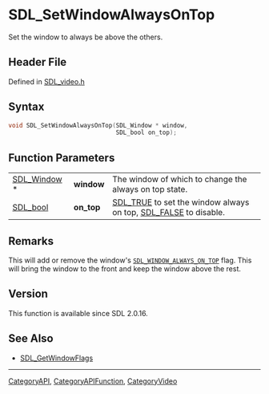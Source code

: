 # SDL_SetWindowAlwaysOnTop

Set the window to always be above the others.

## Header File

Defined in [SDL_video.h](https://github.com/libsdl-org/SDL/blob/SDL2/include/SDL_video.h)

## Syntax

```c
void SDL_SetWindowAlwaysOnTop(SDL_Window * window,
                              SDL_bool on_top);
```

## Function Parameters

|                            |            |                                                                                          |
| -------------------------- | ---------- | ---------------------------------------------------------------------------------------- |
| [SDL_Window](SDL_Window) * | **window** | The window of which to change the always on top state.                                   |
| [SDL_bool](SDL_bool)       | **on_top** | [SDL_TRUE](SDL_TRUE) to set the window always on top, [SDL_FALSE](SDL_FALSE) to disable. |

## Remarks

This will add or remove the window's
[`SDL_WINDOW_ALWAYS_ON_TOP`](SDL_WINDOW_ALWAYS_ON_TOP) flag. This will
bring the window to the front and keep the window above the rest.

## Version

This function is available since SDL 2.0.16.

## See Also

- [SDL_GetWindowFlags](SDL_GetWindowFlags)






----
[CategoryAPI](CategoryAPI), [CategoryAPIFunction](CategoryAPIFunction), [CategoryVideo](CategoryVideo)

